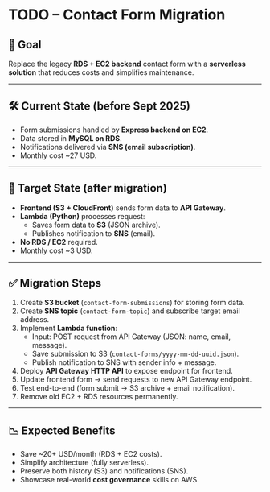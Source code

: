 # TODO – Contact Form Migration

## 🎯 Goal
Replace the legacy **RDS + EC2 backend** contact form with a **serverless solution** that reduces costs and simplifies maintenance.

---

## 🛠 Current State (before Sept 2025)
- Form submissions handled by **Express backend on EC2**.
- Data stored in **MySQL on RDS**.
- Notifications delivered via **SNS (email subscription)**.
- Monthly cost ~27 USD.

---

## 🚀 Target State (after migration)
- **Frontend (S3 + CloudFront)** sends form data to **API Gateway**.
- **Lambda (Python)** processes request:
  - Saves form data to **S3** (JSON archive).
  - Publishes notification to **SNS** (email).
- **No RDS / EC2** required.
- Monthly cost ~3 USD.

---

## ✅ Migration Steps
1. Create **S3 bucket** (`contact-form-submissions`) for storing form data.
2. Create **SNS topic** (`contact-form-topic`) and subscribe target email address.
3. Implement **Lambda function**:
   - Input: POST request from API Gateway (JSON: name, email, message).
   - Save submission to S3 (`contact-forms/yyyy-mm-dd-uuid.json`).
   - Publish notification to SNS with sender info + message.
4. Deploy **API Gateway HTTP API** to expose endpoint for frontend.
5. Update frontend form → send requests to new API Gateway endpoint.
6. Test end-to-end (form submit → S3 archive + email notification).
7. Remove old EC2 + RDS resources permanently.

---

## 📉 Expected Benefits
- Save ~20+ USD/month (RDS + EC2 costs).
- Simplify architecture (fully serverless).
- Preserve both history (S3) and notifications (SNS).
- Showcase real-world **cost governance** skills on AWS.
